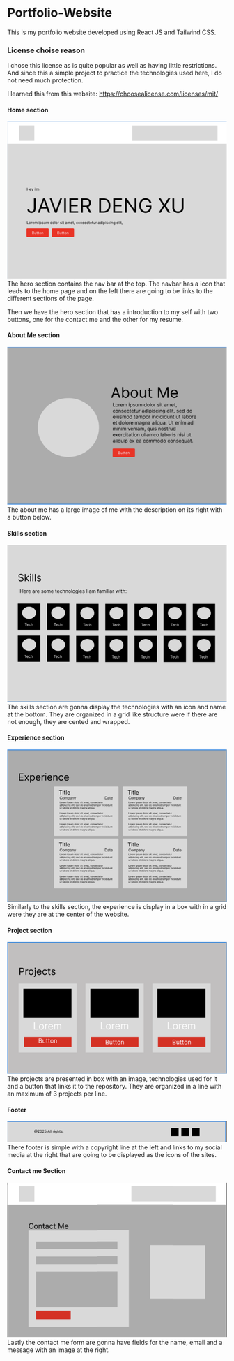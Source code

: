 # Portfolio-Website

This is my portfolio website developed using React JS and Tailwind CSS.

### License choise reason

I chose this license as is quite popular as well as having little restrictions. And since this a simple project to practice the technologies used here, I do not need much protection.

I learned this from this website: https://choosealicense.com/licenses/mit/

#### Home section

![hero section](./src/assets/hero.png)
The hero section contains the nav bar at the top. The navbar has a icon that leads to the home page and on the left there are going to be links to the different sections of the page.

Then we have the hero section that has a introduction to my self with two buttons, one for the contact me and the other for my resume.

#### About Me section

![about me](./src/assets/about-me.png)
The about me has a large image of me with the description on its right with a button below.

#### Skills section

![skills](./src/assets/skills.png)
The skills section are gonna display the technologies with an icon and name at the bottom. They are organized in a grid like structure were if there are not enough, they are cented and wrapped.

#### Experience section

![experience](./src/assets/experience.png)
Similarly to the skills section, the experience is display in a box with in a grid were they are at the center of the website.

#### Project section

![projects](./src/assets/projects.png)
The projects are presented in box with an image, technologies used for it and a button that links it to the repository. They are organized in a line with an maximum of 3 projects per line.

#### Footer

![footer](./src/assets/footer.png)
There footer is simple with a copyright line at the left and links to my social media at the right that are going to be displayed as the icons of the sites.

#### Contact me Section

![contact me](./src/assets/contact-me.png)
Lastly the contact me form are gonna have fields for the name, email and a message with an image at the right.
